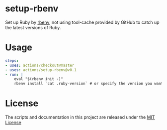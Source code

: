 # setup-rbenv

Set up Ruby by [rbenv](https://github.com/rbenv/rbenv), not using tool-cache provided by GitHub to catch up the latest versions of Ruby.

# Usage

```yaml
steps:
- uses: actions/checkout@master
- uses: actions/setup-rbenv@v0.1
- run: |
    eval "$(rbenv init -)"
    rbenv install `cat .ruby-version` # or specify the version you want
```

# License

The scripts and documentation in this project are released under the [MIT License](LICENSE)